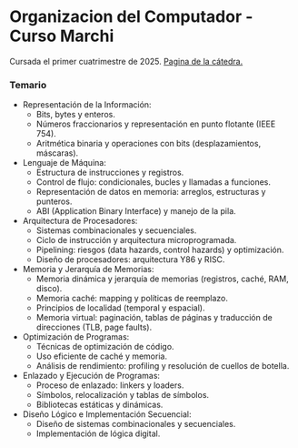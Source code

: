# Organizacion del Computador - Curso Marchi
Cursada el primer cuatrimestre de 2025. [Pagina de la cátedra.](https://orgacomp.github.io/9557/)

### Temario
- Representación de la Información:
    - Bits, bytes y enteros.
    - Números fraccionarios y representación en punto flotante (IEEE 754).
    - Aritmética binaria y operaciones con bits (desplazamientos, máscaras).
- Lenguaje de Máquina:
    - Estructura de instrucciones y registros.
    - Control de flujo: condicionales, bucles y llamadas a funciones.
    - Representación de datos en memoria: arreglos, estructuras y punteros.
    - ABI (Application Binary Interface) y manejo de la pila.
- Arquitectura de Procesadores:
    - Sistemas combinacionales y secuenciales.
    - Ciclo de instrucción y arquitectura microprogramada.
    - Pipelining: riesgos (data hazards, control hazards) y optimización.
    - Diseño de procesadores: arquitectura Y86 y RISC.
- Memoria y Jerarquía de Memorias:
    - Memoria dinámica y jerarquía de memorias (registros, caché, RAM, disco).
    - Memoria caché: mapping y políticas de reemplazo.
    - Principios de localidad (temporal y espacial).
    - Memoria virtual: paginación, tablas de páginas y traducción de direcciones (TLB, page faults).
- Optimización de Programas:
    - Técnicas de optimización de código.
    - Uso eficiente de caché y memoria.
    - Análisis de rendimiento: profiling y resolución de cuellos de botella.
- Enlazado y Ejecución de Programas:
    - Proceso de enlazado: linkers y loaders.
    - Símbolos, relocalización y tablas de símbolos.
    - Bibliotecas estáticas y dinámicas.
- Diseño Lógico e Implementación Secuencial:
    - Diseño de sistemas combinacionales y secuenciales.
    - Implementación de lógica digital.
